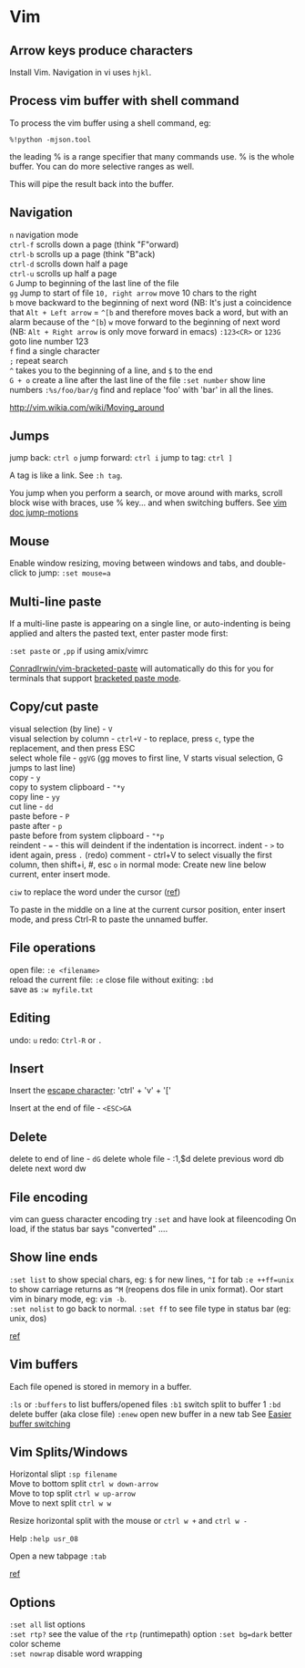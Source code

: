 # Vim

## Arrow keys produce characters

Install Vim. Navigation in vi uses `hjkl`.

## Process vim buffer with shell command

To process the vim buffer using a shell command, eg:

`%!python -mjson.tool`

the leading % is a range specifier that many commands use. % is the whole buffer. You can do more selective ranges as well.

This will pipe the result back into the buffer.

## Navigation

`n` navigation mode  
`ctrl-f` scrolls down a page (think "F"orward)  
`ctrl-b` scrolls up a page (think "B"ack)  
`ctrl-d` scrolls down half a page  
`ctrl-u` scrolls up half a page  
`G` Jump to beginning of the last line of the file  
`gg` Jump to start of file
`10, right arrow` move 10 chars to the right  
`b` move backward to the beginning of next word (NB: It's just a coincidence that `Alt + Left arrow` = `^[b` and therefore moves back a word, but with an alarm because of the `^[b`)
`w` move forward to the beginning of next word (NB: `Alt + Right arrow` is only move forward in emacs)
`:123<CR>` or `123G` goto line number 123  
`f` find a single character  
`;` repeat search  
`^` takes you to the beginning of a line, and `$` to the end  
`G + o` create a line after the last line of the file
`:set number` show line numbers 
`:%s/foo/bar/g` find and replace 'foo' with 'bar' in all the lines.

http://vim.wikia.com/wiki/Moving_around

## Jumps

jump back: `ctrl o`
jump forward: `ctrl i`
jump to tag: `ctrl ]`

A tag is like a link. See `:h tag`.

You jump when you perform a search, or move around with marks, scroll block wise with braces, use % key... and when switching buffers.
See [vim doc jump-motions](http://vimdoc.sourceforge.net/htmldoc/motion.html#jump-motions)

## Mouse

Enable window resizing, moving between windows and tabs, and double-click to jump: `:set mouse=a`

## Multi-line paste

If a multi-line paste is appearing on a single line, or auto-indenting is being applied and alters the pasted text, enter paster mode first:

`:set paste` or
`,pp` if using amix/vimrc

[ConradIrwin/vim-bracketed-paste](https://github.com/ConradIrwin/vim-bracketed-paste) will automatically do this for you for terminals that support [bracketed paste mode](http://cirw.in/blog/bracketed-paste).

## Copy/cut paste

visual selection (by line) - `V`  
visual selection by column - `ctrl+V` - to replace, press `c`, type the replacement, and then press ESC  
select whole file - `ggVG` (gg moves to first line, V starts visual selection, G jumps to last line)  
copy - `y`  
copy to system clipboard - `"*y`  
copy line - `yy`  
cut line - `dd`  
paste before - `P`  
paste after - `p`  
paste before from system clipboard - `"*p`  
reindent - `=` - this will deindent if the indentation is incorrect.
indent - `>` to ident again, press `.` (redo)
comment - ctrl+V to select visually the first column, then shift+i, #, esc
`o` in normal mode: Create new line below current, enter insert mode.

`ciw` to replace the word under the cursor ([ref](https://stackoverflow.com/questions/1379198/how-to-delete-a-word-and-go-into-insert-mode-in-vim))

To paste in the middle on a line at the current cursor position, enter insert mode, and press Ctrl-R to paste the unnamed buffer.

## File operations

open file: `:e <filename>`  
reload the current file: `:e`
close file without exiting: `:bd`  
save as `:w myfile.txt`

## Editing

undo: `u`
redo: `Ctrl-R` or `.`

## Insert

Insert the [escape character](http://en.wikipedia.org/wiki/Escape_character#ASCII_escape_character): 'ctrl' + 'v' + '['

Insert at the end of file - `<ESC>GA`

## Delete

delete to end of line - `dG`
delete whole file - :1,$d
delete previous word db
delete next word dw

## File encoding

vim can guess character encoding try `:set` and have look at fileencoding
On load, if the status bar says "converted" ....

## Show line ends

`:set list` to show special chars, eg: `$` for new lines, `^I` for tab
`:e ++ff=unix` to show carriage returns as `^M` (reopens dos file in unix format). Oor start vim in binary mode, eg: `vim -b`.  
`:set nolist` to go back to normal.
`:set ff` to see file type in status bar (eg: unix, dos)

[ref](https://stackoverflow.com/questions/3860519/see-line-breaks-and-carriage-returns-in-editor#comment23046314_3860537)

## Vim buffers

Each file opened is stored in memory in a buffer.

`:ls` or `:buffers` to list buffers/opened files
`:b1` switch split to buffer 1
`:bd` delete buffer (aka close file)
`:enew` open new buffer in a new tab
See [Easier buffer switching](https://vim.fandom.com/wiki/Easier_buffer_switching)

## Vim Splits/Windows

Horizontal slipt `:sp filename`  
Move to bottom split `ctrl w down-arrow`  
Move to top split `ctrl w up-arrow`  
Move to next split `ctrl w w`

Resize horizontal split with the mouse or `ctrl w +` and `ctrl w -`

Help `:help usr_08`

Open a new tabpage `:tab`

[ref](https://robots.thoughtbot.com/vim-splits-move-faster-and-more-naturally)

## Options

`:set all` list options  
`:set rtp?` see the value of the `rtp` (runtimepath) option
`:set bg=dark` better color scheme  
`:set nowrap` disable word wrapping
